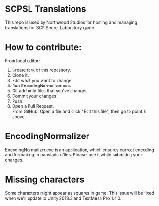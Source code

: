 # SCPSL Translations   
This repo is used by Northwood Studios for hosting and managing translations for SCP Secret Laboratory game.   

# How to contribute:   
From local editor:   
1. Create fork of this repository.   
2. Clone it.   
3. Edit what you want to change.   
4. Run EncodingNormalizer.exe.   
5. Git add only files that you've changed.   
6. Commit your changes.   
7. Push.   
8. Open a Pull Request.   
From GitHub:
Open a file and click "Edit this file", then go to point 8 above.   

# EncodingNormalizer   
EncodingNormalizer.exe is an application, which ensures correct encoding and formatting in translation files. Please, use it while submiting your changes.   

# Missing characters
Some characters might appear as squares in game. This issue will be fixed when we'll update to Unity 2018.3 and TextMesh Pro 1.4.0.
